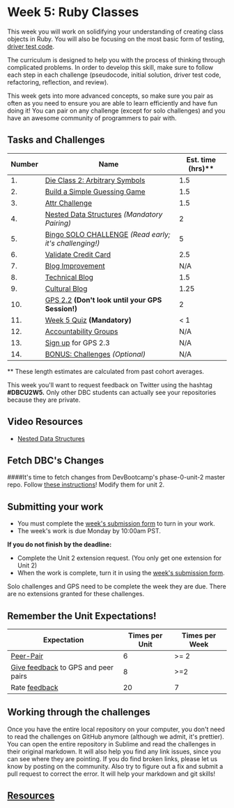 # Week 5: Ruby Classes

<!-- Week 5 challenges will be published by 10:00am PST Monday morning. -->

This week you will work on solidifying your understanding of creating class objects in Ruby. You will also be focusing on the most basic form of testing, [driver test code](https://github.com/Devbootcamp/phase-0-handbook/blob/master/coding-references/driver-code.md).

The curriculum is designed to help you with the process of thinking through complicated problems. In order to develop this skill, make sure to follow each step  in each challenge (pseudocode, initial solution, driver test code, refactoring, reflection, and review).

This week gets into more advanced concepts, so make sure you pair as often as you need to ensure you are able to learn efficiently and have fun doing it! You can pair on any challenge (except for solo challenges) and you have an awesome community of programmers to pair with.

## Tasks and Challenges

Number | Name | Est. time (hrs)**
-------|----------------|----------
1. | [Die Class 2: Arbitrary Symbols](die) | 1.5
2. | [Build a Simple Guessing Game](guessing-game) | 1.5
3. | [Attr Challenge](attr) | 1.5
4. | [Nested Data Structures](nested-data-structures) *(Mandatory Pairing)* | 2
5. | [Bingo SOLO CHALLENGE](bingo-solo-challenge) *(Read early; it's challenging!)* | 5
6. | [Validate Credit Card](validate-credit-card) | 2.5
7. | [Blog Improvement](blog-improvement.md) | N/A
8. | [Technical Blog](technical-blog.md) | 1.5
9. | [Cultural Blog](cultural-blog.md) | 1.25
10.| [GPS 2.2](gps2-2) **(Don't look until your GPS Session!)** | 2
11. | [Week 5 Quiz](https://www.classmarker.com/online-test/start/?quiz=n4j5556758be1b12) **(Mandatory)** | < 1
12. | [Accountability Groups](accountability-group.md) | N/A
13. | [Sign up](https://phase0.devbootcamp.com/) for GPS 2.3 | N/A
14. | [BONUS: Challenges](BONUS-challenges) *(Optional)* | N/A

** These length estimates are calculated from past cohort averages.

This week you'll want to request feedback on Twitter using the hashtag **#DBCU2W5.** Only other DBC students can actually see your repositories because they are private.

## Video Resources
- [Nested Data Structures](https://talks.devbootcamp.com/nested-data-structures-1)

## Fetch DBC's Changes
####It's time to fetch changes from DevBootcamp's phase-0-unit-2 master repo.
Follow [these instructions](https://github.com/Devbootcamp/phase-0-handbook/blob/master/fetching-changes.md)!
Modify them for unit 2.

## Submitting your work
- You must complete the [week's submission form](http://apply.devbootcamp.com) to turn in your work.
- The week's work is due Monday by 10:00am PST.

**If you do not finish by the deadline:**
- Complete the Unit 2 extension request. (You only get one extension for Unit 2)
- When the work is complete, turn it in using the [week's submission form](http://apply.devbootcamp.com).

Solo challenges and GPS need to be complete the week they are due. There are no extensions granted for these challenges.

## Remember the Unit Expectations!

Expectation | Times per Unit | Times per Week
------------|----------|---------
[Peer-Pair](https://github.com/Devbootcamp/phase-0-handbook/blob/master/peer-pairing-sessions.md) | 6 | >= 2
[Give feedback](https://socrates.devbootcamp.com/feedback/new) to GPS and peer pairs | 8 | >=2
Rate [feedback](https://socrates.devbootcamp.com/feedback) | 20 | 7

## Working through the challenges
Once you have the entire local repository on your computer, you don't need to read the challenges on GitHub anymore (although we admit, it's prettier). You can open the entire repository in Sublime and read the challenges in their original markdown. It will also help you find any link issues, since you can see where they are pointing. If you do find broken links, please let us know by posting on the community. Also try to figure out a fix and submit a pull request to correct the error. It will help your markdown and git skills!

## [Resources](https://github.com/Devbootcamp/phase-0-handbook/blob/master/resources.md)
